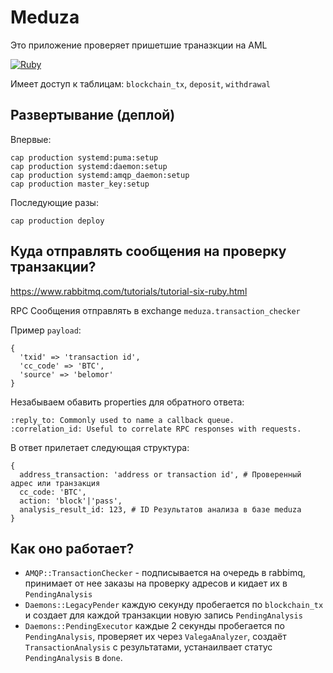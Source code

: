 # Meduza

Это приложение проверяет пришетшие траназкции на AML

[![Ruby](https://github.com/bitzlato/meduza/actions/workflows/ruby.yml/badge.svg)](https://github.com/bitzlato/meduza/actions/workflows/ruby.yml)

Имеет доступ к таблицам: `blockchain_tx`, `deposit`, `withdrawal`

## Развертывание (деплой)

Впервые:

```
cap production systemd:puma:setup
cap production systemd:daemon:setup
cap production systemd:amqp_daemon:setup
cap production master_key:setup
```

Последующие разы:

```
cap production deploy
```

## Куда отправлять сообщения на проверку транзакции?

https://www.rabbitmq.com/tutorials/tutorial-six-ruby.html

RPC Сообщения отправлять в exchange `meduza.transaction_checker`

Пример `payload`:

```
{
  'txid' => 'transaction id',
  'cc_code' => 'BTC',
  'source' => 'belomor'
}
```

Незабываем обавить properties для обратного ответа:

```
:reply_to: Commonly used to name a callback queue.
:correlation_id: Useful to correlate RPC responses with requests.
```

В ответ прилетает следующая структура:

```
{ 
  address_transaction: 'address or transaction id', # Проверенный адрес или транзакция
  cc_code: 'BTC', 
  action: 'block'|'pass',
  analysis_result_id: 123, # ID Результатов анализа в базе meduza
}
```

## Как оно работает?

* `AMQP::TransactionChecker` - подписывается на очередь в rabbimq, принимает от
  нее заказы на проверку адресов и кидает их в `PendingAnalysis`
* `Daemons::LegacyPender` каждую секунду пробегается по `blockchain_tx` и создает
  для каждой транзакции новую запись `PendingAnalysis`
* `Daemons::PendingExecutor` каждые 2 секунды пробегается по `PendingAnalysis`,
  проверяет их через `ValegaAnalyzer`, создаёт `TransactionAnalysis` с
  результатами, устанаилвает статус `PendingAnalysis` в `done`.

